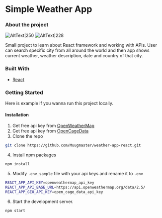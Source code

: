 # Simple Weather App

### About the project

![AltText|250](https://i.imgur.com/PfoGh5N.png) ![AltText|228](https://i.imgur.com/06CVTqs.png)

Small project to learn about React framework and working with APIs.
User can search specific city from all around the world and then app shows current weather, weather description, date and country of that city.

### Built With

- [React](https://reactjs.org/)

### Getting Started

Here is example if you wanna run this project locally.

#### Installation

1. Get free api key from [OpenWeatherMap](https://openweathermap.org/)
2. Get free api key from [OpenCageData](https://opencagedata.com/)
3. Clone the repo

```sh
git clone https://github.com/Muugmaster/weather-app-react.git
```

4. Install npm packages

```sh
npm install
```

5. Modify `.env_sample` file with your api keys and rename it to `.env`

```sh
REACT_APP_API_KEY=openweathermap_api_key
REACT_APP_API_BASE_URL=https://api.openweathermap.org/data/2.5/
REACT_APP_GEO_API_KEY=open_cage_data_api_key
```

6. Start the development server.

```sh
npm start
```
